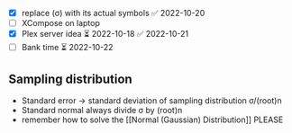 - [x] replace (σ) with its actual symbols ✅ 2022-10-20
- [ ] XCompose on laptop
- [x] Plex server idea ⏳ 2022-10-18 ✅ 2022-10-21
- [ ] Bank time ⏳ 2022-10-22
## Sampling distribution
- Standard error -> standard deviation of sampling distribution σ/(root)n
- Standard normal always divide σ by (root)n 
- remember how to solve the [[Normal (Gaussian) Distribution]] PLEASE 
